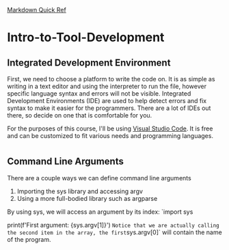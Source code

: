[Markdown Quick Ref](https://wordpress.com/support/markdown-quick-reference/)

# Intro-to-Tool-Development

## Integrated Development Environment

First, we need to choose a platform to write the code on.  It is as simple as writing in a text editor and using the interpreter to run the file, however specific language syntax and errors will not be visible.  Integrated Development Environments (IDE) are used to help detect errors and fix syntax to make it easier for the programmers.  There are a lot of IDEs out there, so decide on one that is comfortable for you.

For the purposes of this course, I'll be using [Visual Studio Code](https://code.visualstudio.com/).  It is free and can be customized to fit various needs and programming languages.

# 

## Command Line Arguments

There are a couple ways we can define command line arguments
1. Importing the sys library and accessing argv
2. Using a more full-bodied library such as argparse

By using sys, we will access an argument by its index:
`import sys

print(f'First argument: {sys.argv[1]}')
`
Notice that we are actually calling the second item in the array, the first `sys.argv[0]` will contain the name of the program.
